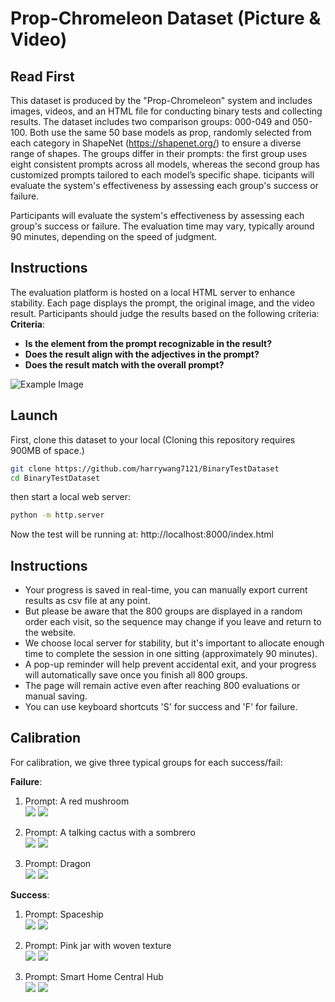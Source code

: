 # Prop-Chromeleon Dataset (Picture & Video)


## Read First
This dataset is produced by the "Prop-Chromeleon" system and includes images, videos, and an HTML file for conducting binary tests and collecting results.
The dataset includes two comparison groups: 000-049 and 050-100. 
Both use the same 50 base models as prop, randomly selected from each category in ShapeNet (https://shapenet.org/) to ensure a diverse range of shapes.
The groups differ in their prompts: the first group uses eight consistent prompts across all models, whereas the second group has customized prompts tailored to each model’s specific shape. ticipants will evaluate the system's effectiveness by assessing each group's success or failure.

Participants will evaluate the system's effectiveness by assessing each group's success or failure.
The evaluation time may vary, typically around 90 minutes, depending on the speed of judgment.


## Instructions
The evaluation platform is hosted on a local HTML server to enhance stability. 
Each page displays the prompt, the original image, and the video result. 
Participants should judge the results based on the following criteria:  
**Criteria**: 
- **Is the element from the prompt recognizable in the result?**
- **Does the result align with the adjectives in the prompt?**
- **Does the result match with the overall prompt?**

<img src="WebScreenshot.png" alt="Example Image" style="max-width: 500px;">

## Launch
First, clone this dataset to your local (Cloning this repository requires 900MB of space.)
   ```bash
   git clone https://github.com/harrywang7121/BinaryTestDataset
   cd BinaryTestDataset
   ```
then start a local web server:
   ```bash
   python -m http.server  
   ```
Now the test will be running at: http://localhost:8000/index.html


## Instructions
- Your progress is saved in real-time, you can manually export current results as csv file at any point.  
- But please be aware that the 800 groups are displayed in a random order each visit, so the sequence may change if you leave and return to the website.   
- We choose local server for stability, but it's important to allocate enough time to complete the session in one sitting (approximately 90 minutes).   
- A pop-up reminder will help prevent accidental exit, and your progress will automatically save once you finish all 800 groups.   
- The page will remain active even after reaching 800 evaluations or manual saving.  
- You can use keyboard shortcuts 'S' for success and 'F' for failure.

## Calibration
For calibration, we give three typical groups for each success/fail: 

**Failure**:
1. Prompt: A red mushroom    
<img src="fail1.png" style="max-width: 256px;">  <img src="fail1.gif" style="max-width: 256px;">  

2. Prompt: A talking cactus with a sombrero  
<img src="fail2.png" style="max-width: 256px;">  <img src="fail2.gif" style="max-width: 256px;">

3. Prompt: Dragon  
<img src="fail3.png" style="max-width: 256px;">  <img src="fail3.gif" style="max-width: 256px;">



**Success**:
1. Prompt: Spaceship  
<img src="success1.png" style="max-width: 256px;">  <img src="success1.gif" style="max-width: 256px;">

2. Prompt: Pink jar with woven texture  
<img src="success2.png" style="max-width: 256px;">  <img src="success2.gif" style="max-width: 256px;">

3. Prompt: Smart Home Central Hub  
<img src="success3.png" style="max-width: 256px;">  <img src="success3.gif" style="max-width: 256px;">